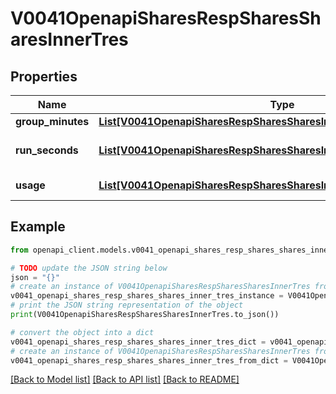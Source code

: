 # V0041OpenapiSharesRespSharesSharesInnerTres


## Properties

Name | Type | Description | Notes
------------ | ------------- | ------------- | -------------
**group_minutes** | [**List[V0041OpenapiSharesRespSharesSharesInnerTresGroupMinutesInner]**](V0041OpenapiSharesRespSharesSharesInnerTresGroupMinutesInner.md) | TRES-minute limit | [optional] 
**run_seconds** | [**List[V0041OpenapiSharesRespSharesSharesInnerTresGroupMinutesInner]**](V0041OpenapiSharesRespSharesSharesInnerTresGroupMinutesInner.md) | Currently running tres-secs &#x3D; grp_used_tres_run_secs | [optional] 
**usage** | [**List[V0041OpenapiSharesRespSharesSharesInnerTresUsageInner]**](V0041OpenapiSharesRespSharesSharesInnerTresUsageInner.md) | Measure of each TRES usage | [optional] 

## Example

```python
from openapi_client.models.v0041_openapi_shares_resp_shares_shares_inner_tres import V0041OpenapiSharesRespSharesSharesInnerTres

# TODO update the JSON string below
json = "{}"
# create an instance of V0041OpenapiSharesRespSharesSharesInnerTres from a JSON string
v0041_openapi_shares_resp_shares_shares_inner_tres_instance = V0041OpenapiSharesRespSharesSharesInnerTres.from_json(json)
# print the JSON string representation of the object
print(V0041OpenapiSharesRespSharesSharesInnerTres.to_json())

# convert the object into a dict
v0041_openapi_shares_resp_shares_shares_inner_tres_dict = v0041_openapi_shares_resp_shares_shares_inner_tres_instance.to_dict()
# create an instance of V0041OpenapiSharesRespSharesSharesInnerTres from a dict
v0041_openapi_shares_resp_shares_shares_inner_tres_from_dict = V0041OpenapiSharesRespSharesSharesInnerTres.from_dict(v0041_openapi_shares_resp_shares_shares_inner_tres_dict)
```
[[Back to Model list]](../README.md#documentation-for-models) [[Back to API list]](../README.md#documentation-for-api-endpoints) [[Back to README]](../README.md)


